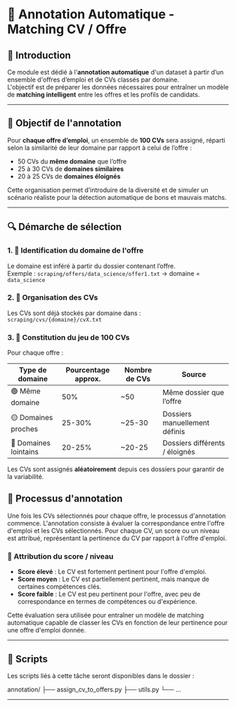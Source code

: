 # 🧠 Annotation Automatique - Matching CV / Offre

## 📝 Introduction

Ce module est dédié à l'**annotation automatique** d'un dataset à partir d’un ensemble d'offres d’emploi et de CVs classés par domaine.  
L'objectif est de préparer les données nécessaires pour entraîner un modèle de **matching intelligent** entre les offres et les profils de candidats.

---

## 🎯 Objectif de l'annotation

Pour **chaque offre d’emploi**, un ensemble de **100 CVs** sera assigné, réparti selon la similarité de leur domaine par rapport à celui de l’offre :

- 50 CVs du **même domaine** que l’offre
- 25 à 30 CVs de **domaines similaires**
- 20 à 25 CVs de **domaines éloignés**

Cette organisation permet d’introduire de la diversité et de simuler un scénario réaliste pour la détection automatique de bons et mauvais matchs.

---

## 🔍 Démarche de sélection

### 1. 🔎 Identification du domaine de l'offre
Le domaine est inféré à partir du dossier contenant l’offre.  
Exemple : `scraping/offers/data_science/offer1.txt` → domaine = `data_science`

### 2. 📁 Organisation des CVs
Les CVs sont déjà stockés par domaine dans :  
`scraping/cvs/{domaine}/cvX.txt`

### 3. 🎯 Constitution du jeu de 100 CVs
Pour chaque offre :

| Type de domaine     | Pourcentage approx. | Nombre de CVs | Source                              |
|---------------------|----------------------|----------------|--------------------------------------|
| 🟢 Même domaine     | 50%                  | ~50            | Même dossier que l’offre             |
| 🟡 Domaines proches | 25-30%               | ~25-30         | Dossiers manuellement définis        |
| 🔴 Domaines lointains| 20-25%              | ~20-25         | Dossiers différents / éloignés       |

Les CVs sont assignés **aléatoirement** depuis ces dossiers pour garantir de la variabilité.

## 📝 Processus d'annotation

Une fois les CVs sélectionnés pour chaque offre, le processus d'annotation commence. L'annotation consiste à évaluer la correspondance entre l'offre d'emploi et les CVs sélectionnés. Pour chaque CV, un score ou un niveau est attribué, représentant la pertinence du CV par rapport à l'offre d'emploi.

### 🎯 Attribution du score / niveau

- **Score élevé** : Le CV est fortement pertinent pour l'offre d'emploi.
- **Score moyen** : Le CV est partiellement pertinent, mais manque de certaines compétences clés.
- **Score faible** : Le CV est peu pertinent pour l'offre, avec peu de correspondance en termes de compétences ou d'expérience.

Cette évaluation sera utilisée pour entraîner un modèle de matching automatique capable de classer les CVs en fonction de leur pertinence pour une offre d'emploi donnée.



---

## 🧰 Scripts

Les scripts liés à cette tâche seront disponibles dans le dossier :


annotation/
├── assign_cv_to_offers.py
├── utils.py
└── ...


---